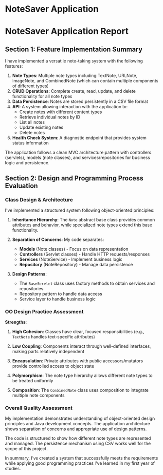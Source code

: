 # NoteSaver Application
 # NoteSaver Application Report

## Section 1: Feature Implementation Summary

I have implemented a versatile note-taking system with the following features:

1. **Note Types**: Multiple note types including TextNote, URLNote, ImageNote, and CombinedNote (which can contain multiple components of different types)
2. **CRUD Operations**: Complete create, read, update, and delete functionality for all note types
3. **Data Persistence**: Notes are stored persistently in a CSV file format
4. **API**: A system allowing interaction with the application to:
    - Create notes with different content types
    - Retrieve individual notes by ID
    - List all notes
    - Update existing notes
    - Delete notes
5. **Health Check System**: A diagnostic endpoint that provides system status information

The application follows a clean MVC architecture pattern with controllers (servlets), models (note classes), and services/repositories for business logic and persistence.

## Section 2: Design and Programming Process Evaluation

### Class Design & Architecture

I've implemented a structured system following object-oriented principles:

1. **Inheritance Hierarchy**: The `Note` abstract base class provides common attributes and behavior, while specialized note types extend this base functionality.
    
2. **Separation of Concerns**: My code separates:
    
    - **Models** (Note classes) - Focus on data representation
    - **Controllers** (Servlet classes) - Handle HTTP requests/responses
    - **Services** (NoteService) - Implement business logic
    - **Repository** (NoteRepository) - Manage data persistence
3. **Design Patterns**:
    
    - The `BaseServlet` class uses factory methods to obtain services and repositories
    - Repository pattern to handle data access
    - Service layer to handle business logic

### OO Design Practice Assessment

**Strengths**:

1. **High Cohesion**: Classes have clear, focused responsibilities (e.g., `TextNote` handles text-specific attributes)
    
2. **Low Coupling**: Components interact through well-defined interfaces, making parts relatively independent
    
3. **Encapsulation**: Private attributes with public accessors/mutators provide controlled access to object state
    
4. **Polymorphism**: The note type hierarchy allows different note types to be treated uniformly
    
5. **Composition**: The `CombinedNote` class uses composition to integrate multiple note components
    

### Overall Quality Assessment

My implementation demonstrates understanding of object-oriented design principles and Java development concepts. The application architecture shows separation of concerns and appropriate use of design patterns.

The code is structured to show how different note types are represented and managed. The persistence mechanism using CSV works well for the scope of this project.

In summary, I've created a system that successfully meets the requirements while applying good programming practices I've learned in my first year of studies.
